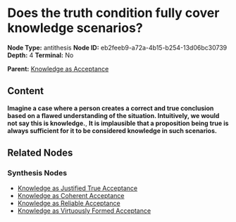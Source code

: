 # Does the truth condition fully cover knowledge scenarios?

**Node Type:** antithesis
**Node ID:** eb2feeb9-a72a-4b15-b254-13d06bc30739
**Depth:** 4
**Terminal:** No

**Parent:** [Knowledge as Acceptance](knowledge-as-acceptance-synthesis-60b939e7-5224-44e7-936f-0c6e607977f3.md)

## Content

**Imagine a case where a person creates a correct and true conclusion based on a flawed understanding of the situation. Intuitively, we would not say this is knowledge.**, **It is implausible that a proposition being true is always sufficient for it to be considered knowledge in such scenarios.**

## Related Nodes

### Synthesis Nodes

- [Knowledge as Justified True Acceptance](knowledge-as-justified-true-acceptance-synthesis-94f28593-a543-4397-84c4-2b60fb4e9d74.md)
- [Knowledge as Coherent Acceptance](knowledge-as-coherent-acceptance-synthesis-e09eec2d-533a-4997-8ea1-9667f0adb13d.md)
- [Knowledge as Reliable Acceptance](knowledge-as-reliable-acceptance-synthesis-cb0e04a2-a4c7-457b-9d4a-e04625865476.md)
- [Knowledge as Virtuously Formed Acceptance](knowledge-as-virtuously-formed-acceptance-synthesis-ebe32467-4a87-4dcf-8c1c-6a7ff9249e53.md)
